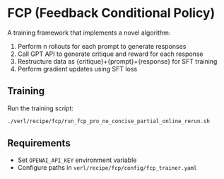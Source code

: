 # FCP (Feedback Conditional Policy)

A training framework that implements a novel algorithm:
1. Perform n rollouts for each prompt to generate responses
2. Call GPT API to generate critique and reward for each response  
3. Restructure data as {critique}+{prompt}+{response} for SFT training
4. Perform gradient updates using SFT loss

## Training

Run the training script:

```bash
./verl/recipe/fcp/run_fcp_pro_no_concise_partial_online_rerun.sh
```

## Requirements

- Set `OPENAI_API_KEY` environment variable
- Configure paths in `verl/recipe/fcp/config/fcp_trainer.yaml`

